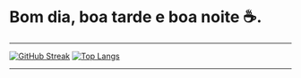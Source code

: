 # Bom dia, boa tarde e boa noite ☕.

---
[![GitHub Streak](https://streak-stats.demolab.com/?user=Matusal3m)](https://git.io/streak-stats)
[![Top Langs](https://github-readme-stats.vercel.app/api/top-langs/?username=matusal3m&layout=compact&theme=vision-friendly-dark)](https://github.com/matusal3m)

---
